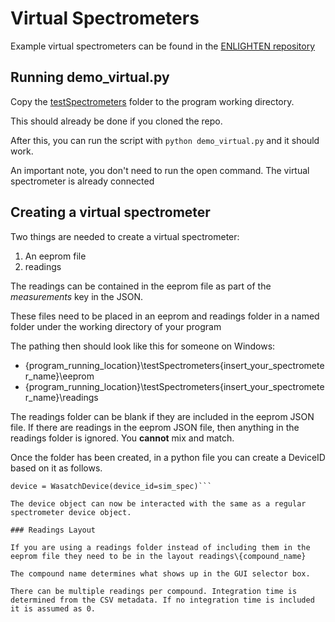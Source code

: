 # Virtual Spectrometers

Example virtual spectrometers can be found in the [ENLIGHTEN repository](https://github.com/WasatchPhotonics/ENLIGHTEN/tree/main/testSpectrometers)

## Running demo_virtual.py

Copy the [testSpectrometers](https://github.com/WasatchPhotonics/ENLIGHTEN/tree/main/testSpectrometers/) folder to the program working directory.

This should already be done if you cloned the repo.

After this, you can run the script with `python demo_virtual.py` and it should work.

An important note, you don't need to run the open command. The virtual spectrometer is already connected

## Creating a virtual spectrometer

Two things are needed to create a virtual spectrometer:
1. An eeprom file
2. readings

The readings can be contained in the eeprom file as part of the *measurements* key in the JSON.

These files need to be placed in an eeprom and readings folder in a named folder under the working directory of your program

The pathing then should look like this for someone on Windows:

- {program_running_location}\testSpectrometers\{insert_your_spectrometer_name}\eeprom
- {program_running_location}\testSpectrometers\{insert_your_spectrometer_name}\readings

The readings folder can be blank if they are included in the eeprom JSON file. If there are readings in the eeprom JSON file,
then anything in the readings folder is ignored. You **cannot** mix and match.

Once the folder has been created, in a python file you can create a DeviceID based on it as follows.

```sim_spec = DeviceID(label="MOCK:{insert_your_spectrometer_name}:{insert_the_eeprom_filename}.json")
device = WasatchDevice(device_id=sim_spec)```

The device object can now be interacted with the same as a regular spectrometer device object.

### Readings Layout

If you are using a readings folder instead of including them in the eeprom file they need to be in the layout readings\{compound_name}

The compound name determines what shows up in the GUI selector box. 

There can be multiple readings per compound. Integration time is determined from the CSV metadata. If no integration time is included it is assumed as 0.

